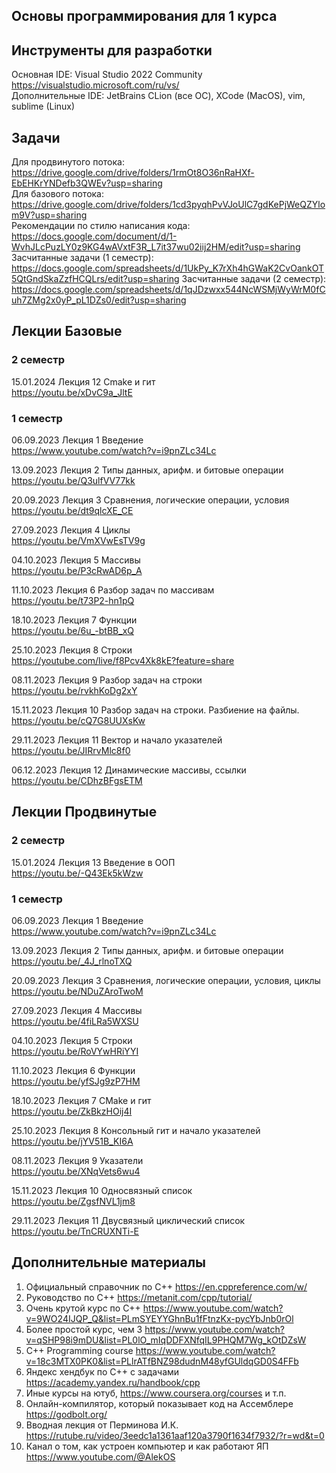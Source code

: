 ## Основы программирования для 1 курса

## Инструменты для разработки
Основная IDE: Visual Studio 2022 Community https://visualstudio.microsoft.com/ru/vs/  
Дополнительные IDE: JetBrains CLion (все ОС), XCode (MacOS), vim, sublime (Linux)

## Задачи
Для продвинутого потока: https://drive.google.com/drive/folders/1rmOt8O36nRaHXf-EbEHKrYNDefb3QWEv?usp=sharing  
Для базового потока: https://drive.google.com/drive/folders/1cd3pyqhPvVJoUlC7gdKePjWeQZYlom9V?usp=sharing  
Рекомендации по стилю написания кода: https://docs.google.com/document/d/1-WvhJLcPuzLY0z9KG4wAVxtF3R_L7it37wu02iij2HM/edit?usp=sharing  
Засчитанные задачи (1 семестр): https://docs.google.com/spreadsheets/d/1UkPy_K7rXh4hGWaK2CvOankOT5QtGndSkaZzfHCQLrs/edit?usp=sharing
Засчитанные задачи (2 семестр): https://docs.google.com/spreadsheets/d/1qJDzwxx544NcWSMjWyWrM0fCuh7ZMg2x0yP_pL1DZs0/edit?usp=sharing

## Лекции Базовые

### 2 семестр  

15.01.2024 Лекция 12 Cmake и гит  
https://youtu.be/xDvC9a_JltE  


### 1 семестр  

06.09.2023 Лекция 1 Введение  
https://www.youtube.com/watch?v=i9pnZLc34Lc

13.09.2023 Лекция 2 Типы данных, арифм. и битовые операции  
https://youtu.be/Q3ulfVV77kk  

20.09.2023 Лекция 3 Сравнения, логические операции, условия  
https://youtu.be/dt9qlcXE_CE  

27.09.2023 Лекция 4 Циклы  
https://youtu.be/VmXVwEsTV9g  

04.10.2023 Лекция 5 Массивы  
https://youtu.be/P3cRwAD6p_A  

11.10.2023 Лекция 6 Разбор задач по массивам  
https://youtu.be/t73P2-hn1pQ  

18.10.2023 Лекция 7 Функции  
https://youtu.be/6u_-btBB_xQ  

25.10.2023 Лекция 8 Строки  
https://youtube.com/live/f8Pcv4Xk8kE?feature=share  

08.11.2023 Лекция 9 Разбор задач на строки  
https://youtu.be/rvkhKoDg2xY  

15.11.2023 Лекция 10 Разбор задач на строки. Разбиение на файлы.  
https://youtu.be/cQ7G8UUXsKw  

29.11.2023 Лекция 11 Вектор и начало указателей
https://youtu.be/JIRrvMlc8f0  

06.12.2023 Лекция 12 Динамические массивы, ссылки  
https://youtu.be/CDhzBFgsETM  


## Лекции Продвинутые

### 2 семестр

15.01.2024 Лекция 13 Введение в ООП  
https://youtu.be/-Q43Ek5kWzw  

### 1 семестр

06.09.2023 Лекция 1 Введение  
https://www.youtube.com/watch?v=i9pnZLc34Lc  

13.09.2023 Лекция 2 Типы данных, арифм. и битовые операции  
https://youtu.be/_4J_rlnoTXQ  

20.09.2023 Лекция 3 Сравнения, логические операции, условия, циклы  
https://youtu.be/NDuZAroTwoM  

27.09.2023 Лекция 4 Массивы  
https://youtu.be/4fiLRa5WXSU  

04.10.2023 Лекция 5 Строки  
https://youtu.be/RoVYwHRiYYI  

11.10.2023 Лекция 6 Функции  
https://youtu.be/yfSJg9zP7HM  

18.10.2023 Лекция 7 CMake и гит  
https://youtu.be/ZkBkzHOij4I  

25.10.2023 Лекция 8 Консольный гит и начало указателей  
https://youtu.be/jYV51B_KI6A  

08.11.2023 Лекция 9 Указатели  
https://youtu.be/XNqVets6wu4  

15.11.2023 Лекция 10 Односвязный список  
https://youtu.be/ZgsfNVL1jm8  

29.11.2023 Лекция 11 Двусвязный циклический список  
https://youtu.be/TnCRUXNTi-E  

## Дополнительные материалы
1. Официальный справочник по С++ https://en.cppreference.com/w/  
2. Руководство по С++ https://metanit.com/cpp/tutorial/  
3. Очень крутой курс по С++ https://www.youtube.com/watch?v=9WO24IJQP_Q&list=PLmSYEYYGhnBu1fFtnzKx-pycYbJnb0rOl
4. Более простой курс, чем 3 https://www.youtube.com/watch?v=qSHP98i9mDU&list=PL0lO_mIqDDFXNfqIL9PHQM7Wg_kOtDZsW
5. C++ Programming course https://www.youtube.com/watch?v=18c3MTX0PK0&list=PLlrATfBNZ98dudnM48yfGUldqGD0S4FFb
6. Яндекс хендбук по С++ с задачами https://academy.yandex.ru/handbook/cpp  
7. Иные курсы на ютуб, https://www.coursera.org/courses и т.п.  
8. Онлайн-компилятор, который показывает код на Ассемблере https://godbolt.org/  
9. Вводная лекция от Перминова И.К. https://rutube.ru/video/3eedc1a1361aaf120a3790f1634f7932/?r=wd&t=0  
10. Канал о том, как устроен компьютер и как работают ЯП https://www.youtube.com/@AlekOS  



